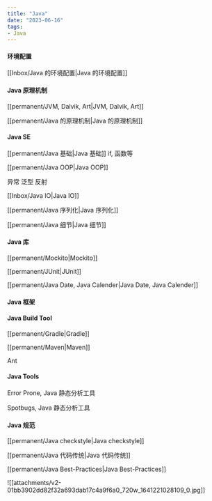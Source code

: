 ```yaml
---
title: "Java"
date: "2023-06-16"
tags:
- Java
---
```

#### 环境配置
[[Inbox/Java 的环境配置|Java 的环境配置]]

#### Java 原理机制
[[permanent/JVM, Dalvik, Art|JVM, Dalvik, Art]]

[[permanent/Java 的原理机制|Java 的原理机制]]

#### Java SE
[[permanent/Java 基础|Java 基础]] if,  函数等

[[permanent/Java OOP|Java OOP]]

异常
泛型
反射

[[Inbox/Java IO|Java IO]]

[[permanent/Java 序列化|Java 序列化]]

[[permanent/Java 细节|Java 细节]]
#### Java 库

[[permanent/Mockito|Mockito]]

[[permanent/JUnit|JUnit]]

[[permanent/Java Date, Java Calender|Java Date, Java Calender]]

#### Java 框架

#### Java Build Tool

[[permanent/Gradle|Gradle]]

[[permanent/Maven|Maven]]

Ant

#### Java Tools
Error Prone, Java 静态分析工具

Spotbugs, Java 静态分析工具

#### Java 规范
[[permanent/Java checkstyle|Java checkstyle]]

[[permanent/Java 代码传统|Java 代码传统]]

[[permanent/Java Best-Practices|Java Best-Practices]]

![[attachments/v2-01bb3902dd82f32a693dab17c4a9f6a0_720w_1641221028109_0.jpg]]